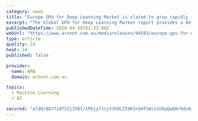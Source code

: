 ```yaml
---
category: news
title: "Europe GPU for Deep Learning Market is slated to grow rapidly in the coming years"
excerpt: "The Global GPU for Deep Learning Market report provides a detailed analysis of the dynamic of the market with extensive focus on secondary research. The report sheds light on the current situation of the market size,"
publishedDateTime: 2020-04-30T02:31:00Z
webUrl: "https://www.arnnet.com.au/mediareleases/94593/europe-gpu-for-deep-learning-market-is-slated-to/"
type: article
quality: 14
heat: 14
published: false

provider:
  name: ARN
  domain: arnnet.com.au

topics:
  - Machine Learning
  - AI

secured: "eldQrB87fi8T5Zj350Y/1PDjyf3ijV3hDCZfdK5nSHfS8cs1U6qQwGRr9dv0JAaWYLlTUjO5a5KQ/kWJV2sDRxQxWZCji1qhMKJSBnr1v62nlq16QlbmNOqwe8zNUufnWqDPsr5Rhy9F/+g8UDPS7a3AYawRfsxhzKWqo+xU/T2uLV8rA/jMevd77PilweohZ9pgFnk0stor4ZPbXowPBw9NcZB+65orwrQKTK75Yci9uc7QUi6ze7vrFLK0y8l/jJTtT+TYabfT02jg9JTVLx3CBQG5OBZDg3TgeJkfKxxfbgAQy4ekcAzpTsIUgKRm;Ll/BXTnQh3/L09N8sPzZgg=="
---
```


